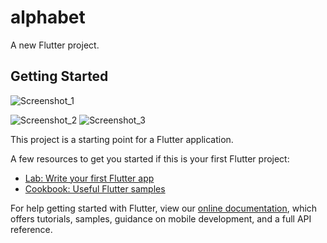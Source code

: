# alphabet

A new Flutter project.

## Getting Started
![Screenshot_1](https://user-images.githubusercontent.com/86846327/148403915-9df3784c-9b24-4cdd-9d50-0c289106e76a.png)

![Screenshot_2](https://user-images.githubusercontent.com/86846327/148403885-0cdddd14-b51b-4ab6-be93-0034d3c7f78b.png)
![Screenshot_3](https://user-images.githubusercontent.com/86846327/148403905-602de1e6-552b-4417-90e6-962c7edb9864.png)

This project is a starting point for a Flutter application.

A few resources to get you started if this is your first Flutter project:

- [Lab: Write your first Flutter app](https://flutter.dev/docs/get-started/codelab)
- [Cookbook: Useful Flutter samples](https://flutter.dev/docs/cookbook)

For help getting started with Flutter, view our
[online documentation](https://flutter.dev/docs), which offers tutorials,
samples, guidance on mobile development, and a full API reference.
